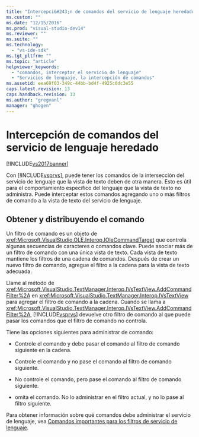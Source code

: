 ```yaml
---
title: "Intercepci&#243;n de comandos del servicio de lenguaje heredado | Microsoft Docs"
ms.custom: ""
ms.date: "12/15/2016"
ms.prod: "visual-studio-dev14"
ms.reviewer: ""
ms.suite: ""
ms.technology: 
  - "vs-ide-sdk"
ms.tgt_pltfrm: ""
ms.topic: "article"
helpviewer_keywords: 
  - "comandos, interceptar el servicio de lenguaje"
  - "Servicios de lenguaje, la intercepción de comandos"
ms.assetid: eea69f03-349c-44bb-bd4f-4925c0dc3e55
caps.latest.revision: 13
caps.handback.revision: 13
ms.author: "gregvanl"
manager: "ghogen"
---
```

# Intercepci&#243;n de comandos del servicio de lenguaje heredado
[!INCLUDE[vs2017banner](../../code-quality/includes/vs2017banner.md)]

Con [!INCLUDE[vsprvs](../../code-quality/includes/vsprvs_md.md)], puede tener los comandos de la intersección del servicio de lenguaje que la vista de texto deben de otra manera.  Esto es útil para el comportamiento específico del lenguaje que la vista de texto no administra.  Puede interceptar estos comandos agregando uno o más filtros de comando a la vista de texto del servicio de lenguaje.  
  
## Obtener y distribuyendo el comando  
 Un filtro de comando es un objeto de <xref:Microsoft.VisualStudio.OLE.Interop.IOleCommandTarget> que controla algunas secuencias de caracteres o comandos clave.  Puede asociar más de un filtro de comando con una única vista de texto.  Cada vista de texto mantiene los filtros de una cadena de comandos.  Después de crear un nuevo filtro de comando, agregue el filtro a la cadena para la vista de texto adecuada.  
  
 Llame al método de <xref:Microsoft.VisualStudio.TextManager.Interop.IVsTextView.AddCommandFilter%2A> en <xref:Microsoft.VisualStudio.TextManager.Interop.IVsTextView> para agregar el filtro de comando a la cadena.  Cuando se llama a <xref:Microsoft.VisualStudio.TextManager.Interop.IVsTextView.AddCommandFilter%2A>, [!INCLUDE[vsprvs](../../code-quality/includes/vsprvs_md.md)] devuelve otro filtro de comando al que puede pasar los comandos que el filtro de comando no controla.  
  
 Tiene las opciones siguientes para administrar de comando:  
  
-   Controle el comando y debe pasar el comando al filtro de comando siguiente en la cadena.  
  
-   Controle el comando y no pase el comando al filtro de comando siguiente.  
  
-   No controle el comando, pero pase el comando al filtro de comando siguiente.  
  
-   omita el comando.  No lo administrar en el filtro actual, y no lo pase al filtro siguiente.  
  
 Para obtener información sobre qué comandos debe administrar el servicio de lenguaje, vea [Comandos importantes para los filtros de servicio de lenguaje](../../extensibility/internals/important-commands-for-language-service-filters.md).
